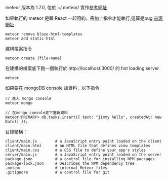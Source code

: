 meteor 版本為 1.7.0, 位於 ~/.meteor/
實作[參考網址](https://www.meteor.com/tutorials/react/creating-an-app)

如果執行的 meteor 是跟 React 一起用的，需加上指令才能執行,這算是bug,[來源網址](https://stackoverflow.com/questions/44507161/meteor-react-error-target-container-is-not-a-dom-element-after-fix)
```
meteor remove blaze-html-templates
meteor add static-html
```

建構檔案指令
```
meteor create {file-name}
```

在建構的檔案底下跑一個執行於 http://localhost:3000/ 的 hot loading server
```
meteor
```

如果要在 mongoDB console 加資料，以下指令
```
// 進入 mongo console
meteor mongo

// 在mongo console底下塞新資料
meteor:PRIMARY> db.tasks.insert({ text: "jimmy hello", createdAt: new Date() });
```

目錄結構：
```
client/main.js        # a JavaScript entry point loaded on the client
client/main.html      # an HTML file that defines view templates
client/main.css       # a CSS file to define your app's styles
server/main.js        # a JavaScript entry point loaded on the server
package.json          # a control file for installing NPM packages
package-lock.json     # Describes the NPM dependency tree
.meteor               # internal Meteor files
.gitignore            # a control file for git
```
